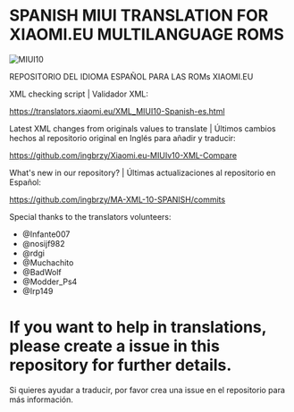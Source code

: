 # SPANISH MIUI TRANSLATION FOR XIAOMI.EU MULTILANGUAGE ROMS

![MIUI10](https://i.imgur.com/s5PsCYM.png)

REPOSITORIO DEL IDIOMA ESPAÑOL PARA LAS ROMs XIAOMI.EU

XML checking script | Validador XML:

https://translators.xiaomi.eu/XML_MIUI10-Spanish-es.html

Latest XML changes from originals values to translate | Últimos cambios hechos al repositorio original en Inglés para añadir y traducir:

https://github.com/ingbrzy/Xiaomi.eu-MIUIv10-XML-Compare

What's new in our repository?  | Últimas actualizaciones al repositorio en Español:

https://github.com/ingbrzy/MA-XML-10-SPANISH/commits

Special thanks to the translators volunteers:

* @Infante007
* @nosijf982
* @rdgi
* @Muchachito
* @BadWolf
* @Modder_Ps4
* @Irp149

# If you want to help in translations, please create a issue in this repository for further details.

Si quieres ayudar a traducir, por favor crea una issue en el repositorio para más información.
